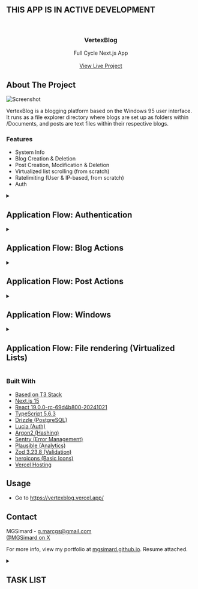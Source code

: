 ## THIS APP IS IN ACTIVE DEVELOPMENT

<br/>
<div align="center">

<h3 align="center">VertexBlog</h3>
<p align="center">
Full Cycle Next.js App
<br/>
<br/>
<a href="https://vertexblog.vercel.app/">View Live Project</a>
</p>
</div>

## About The Project

![Screenshot](https://i.imgur.com/jjlaSb3.png)

VertexBlog is a blogging platform based on the Windows 95 user interface. It runs as a file explorer directory where blogs are set up as folders within /Documents, and posts are text files within their respective blogs.

### Features

- System Info
- Blog Creation & Deletion
- Post Creation, Modification & Deletion
- Virtualized list scrolling (from scratch)
- Ratelimiting (User & IP-based, from scratch)
- Auth

<details>
<summary><h2>Application Flow: Authentication</h2></summary>
<p>Generic sign up, sign in & sign out process faciliated by Lucia auth.</p>

1. Users can sign up, in & out from within the start menu.
2. Authentication goes through Lucia auth, which stores entries in our PostgreSQL database.
3. Passwords are hashed with Argon2.
4. Blogs & Text file mutation is auth-protected.

</details>

<details>
<summary><h2>Application Flow: Blog Actions</h2></summary>
<p>Users may create their own blogs (folders) within /Documents.</p>

<h3>Blog Creation</h3>

1. In /Documents, pressing file > new blog opens a file creation prompt.
2. After entering a blog title, the user may submit this "file" creation.
3. Upon submission, it will be added to the database if it passes the following checks:
   - User is authorized.
   - User is not rate limited.
   - Input passes validation.
   - User does not have an existing blog & blog name isn't taken.
4. revalidatePath().

<h3>Blog Deletion</h3>

1. From within the blog itself: File > Delete Blog.
2. Confirmation prompt will appear with the options "Delete", "Cancel" and "X".
3. Cancel & X close the prompt. Delete checks the following:
   - User is authorized.
   - User is not rate limited.
   - Input passes validation.
   - Softdelete blog if exists & correct author (Softdelete to prevent blog name hijack after deletion for impersonation).
   - Hard delete posts - not transactional as post deletion bugging shouldn't prevent blog deletion no matter what.
4. revalidatePath()

</details>

<details>
<summary><h2>Application Flow: Post Actions</h2></summary>
<p>Users may create posts from within their own blog folders.</p>

<h3>Post Creation</h3>

1. In blog, pressing file > new post opens a file creation prompt.
2. After entering a post title, the user may submit this "file" creation.
3. Upon submission, it will be added to the database if it passes the following checks:
   - User is authorized.
   - User is not rate limited.
   - Input passes validation.
   - Blog exists & correct author.
   - Set blog to active (for filled folder icon).
4. revalidatePath().

<h3>Post Saving</h3>

1. Users can type within post text files.
2. isDirty state is tracked for exit warnings and save prompting.
3. File > Save will save the file if the following checks pass:
   - User is authorized.
   - User is not rate limited.
   - Input passes validation.
   - Verify existence & ownership.
   - Updates post content.
4. revalidatePath().

<h3>Post Deletion</h3>

1. In post > File > Delete.
2. Confirmation prompt will appear with the options "Delete", "Cancel" and "X".
3. Cancel & X close the prompt. Delete checks the following:
   - User is authorized.
   - User is not rate limited.
   - Input passes validation.
   - Verify existence & ownership.
   - Delete post, if no more posts set blog to inactive (empty folder icon).
4. revalidatePath().

</details>

<details>
<summary><h2>Application Flow: Windows</h2></summary>

1. Windows can be dragged by their header areas.
2. Windows can be resized & maximized.
3. Windows can be closed.
4. A context provider retains a z-index value - when a window is clicked the value is incremented and given to the target window. This allows accurate layer history to focus specific windows when interacted with.

</details>

<details>
<summary><h2>Application Flow: File rendering (Virtualized Lists)</h2></summary>

1. Files are rendered as flex lists within draggable windows.
2. Files can be filtered by search.
3. Files can be sorted by name, earliest creation date & last updated.
4. File display can be changed between large icons, small icons & single-column list.
5. Files are displayed as a virtualized list written from scratch, which allows the "rendering" of thousands of files at once without impacting scroll or window dragging performance.
6. We do this by calculating the intended height occupation if all files were rendered depending on their current view mode (large, small, list). Then we detect which chunk of files should be rendered in the window depending on the current scroll position, and position that chunk in the correct position.

</details>

### Built With

- [Based on T3 Stack](https://create.t3.gg/)
- [Next.js 15](https://nextjs.org/)
- [React 19.0.0-rc-69d4b800-20241021](https://react.dev/)
- [TypeScript 5.6.3](https://www.typescriptlang.org/)
- [Drizzle (PostgreSQL)](https://orm.drizzle.team/)
- [Lucia (Auth)](https://lucia-auth.com/)
- [Argon2 (Hashing)](https://www.npmjs.com/package/@node-rs/argon2)
- [Sentry (Error Management)](https://sentry.io/)
- [Plausible (Analytics)](https://plausible.io/)
- [Zod 3.23.8 (Validation)](https://zod.dev/)
- [heroicons (Basic Icons)](https://heroicons.com/)
- [Vercel Hosting](https://vercel.com/)

## Usage

- Go to https://vertexblog.vercel.app/

## Contact

MGSimard - g.marcgs@gmail.com  
[@MGSimard on X](https://x.com/MGSimard)

For more info, view my portfolio at [mgsimard.github.io](https://mgsimard.github.io). Resume attached.

<details>
<summary><h2>TASK LIST<h2></summary>

- [x] Update to latest Nextjs, react etc canaries
- [x] Deploy to vercel
- [x] Scaffold basic layout
- [x] Desktop layout.tsx
- [x] Documents folder (page or component) as explorer window
- [x] Within, blog folders navigates the explorer window to that blog
- [x] Figure out how to minimize "use client" impact of making file explorer draggable
- [x] Make file explorer draggable on blue header area
- [x] Constrain draggable elements to inner window
- [x] Work on maximize button - maximized window shouldn't be draggable
- [x] Create text file component
- [x] Move signup process to a component within taskbar start menu instead of page
- [x] Set up database (Vercel PostgreSQL w/ Drizzle ORM)
- [x] Complain on Github about months-long multi-project schema drizzle bug that tries to kill your DB with a sequence drop
- [x] Complain on Github about another driizzle bug where .default(false) & .default(sql`FALSE`) don't work on boolean()
- [ ] Wait until Drizzle makes use of their funding and unfucks these major fuckups
- [x] Password hashing with Argon2, NIST guideline requirements
- [x] Sign in, sign out
- [x] Enter password twice prompt, crosscheck on FE & BE
- [x] Ensure you communicate that leading and trailing spaces aren't allowed in password (html pattern="^[^ ].+[^ ]$")
- [x] So validate that part on FE first, then on BE in case they bypass it on purpose
- [x] Finish setting up auth (Lucia)
- [x] Put auth in start menu
- [x] Close start menu when clicking outside of it
- [x] Button icons for close/maximize/not-maximize
- [x] Text file components should render as draggable window
- [x] Fix my piece of shit I key by desoldering page down and putting it in I's place
- [x] Come up with empty folder, filled folder and notepad icons (shortcut and window header icons)
- [x] Initial position & size of file explorer on first render
- [x] Completely disable highlighting outside of notepad text
- [x] Look at mobile not being able to use the native resize control - yeah that doesn't work on mobile shame I might still support dragging on mobile though
- [x] Maybe add local clock in task bar? Could be dope if you use website on f11
- [x] Create zindex context for window focus order on click
- [x] Consider windows in task bar // NO since we opted out of doing minimization
- [x] Check address bar not scaling down past 390px viewport width (I forgot I wanted min-width on windows I'm a clown)
- [x] Use blog title for url slug and address slug (done, use encodeuricomponent and decodeuricomponent, don't really like what it looks like in browser URL bar though)
- [x] Think about supporting window dragging on touch devices
- [x] Create blog + server action
- [x] Create post + server action
- [x] Modify create post server action to only include title, then make new action triggered by SAVING a txt file
- [x] Set up blog & post ordering
- [x] Consolidate control buttons menu style stuff classes w/e with notepad too, also wrap notepad file btn in span and make that relative instead of entire bar
- [x] Move blog and post creation into File button akin to how I have post saving set up
- [x] Back button doesn't have the hover thing fix it clown
- [x] Eliminate race conditions (spamming post submit creates multiple posts) - disable on pending, if user fucks with disabled... I mean enjoy the ratelimit and duplicate post titles - I do allow that. Dupe blog obv not an issue here since I do checks in backend.
- [x] Keep track of state, if notepad file has been dirtied (modified) prompt a confirmation when they try to exit saying that the modifications haven't been saved yet. Onchange re-dirty the state, on save clean the state.
- [x] Enable show password on creation and login (NIST)
- [x] Set up toast for warning, success and confirmation windows
- [x] Fix click gap between icon and text
- [x] Autoroute user to newly created blog
- [x] Icon view style functionality/context (Setting carries over in all folders)
- [x] Put in the actual filepath in the save warning dialog
- [x] ATTEMPT TO ROLL MY OWN RATELIMIT FROM SCRATCH, GOT ROUGH IDEA OF HOW IT CAN WORK
- [x] Consider separate ratelimiting for action types (Signup/Signin, Data fetching, Data mutation (Blog/Post))
- [x] Upgrade to new stable Next 15, migrate .eslintrc.cjs to flat config eslint.config.mjs etc etc.
- [x] Reduce filesize of "/favicons/android-chrome-512x512.png"
- [x] Some form of pagination for blogs and maybe posts, dragging performance sucks once there are a lot of files in the div - (Settled on virtualization from scratch)
- [x] Implement virtualized list scrolling from scratch
- [x] Now that we have virtualization, need to fix file creation if scroll isn't at the top already
- [x] Suspense the page loads, allow shortcut render popin
- [x] Use the isDirty prompting thing if user tries to navigate away from page
- [x] Look into date locale mismatching between server and user client
- [x] Create a shortcut for a dxdiag type thing that lists info about the site
- [x] Post deletion
- [x] Works, now make action tighter and use transactions
- [x] Now run the delete button onto a confirmation lol
- [x] DISABLE ALL EVENTS OUTSIDE OF CONFIRMATION & ERROR POPUPS. CURRENTLY YOU CAN SPAM ENTER TO MAKE NEW POPUPS (no effect, would just be cleaner to prevent it)
- [x] Blog deletion
- [x] Make sure deletion also uses dialog prompts/confirm/error
- [x] Set up blog & post search filtering
- [x] Now make it look good and responsive
- [x] Make decent 404 page
- [x] Metadata, especially important for blog links
- [x] Analytics (Posthog?) - No, Plausible. Not proxying either, if you block you block.
- [x] Sentry mayhaps?
- [ ] Honestly might go for Posthog, Plausible only has 30D free trial.
- [x] Style new list setup for multi-errors in dialog window
- [x] IP-based ratelimit for guest users
- [x] Now clean up repeated code for getClientIdentifier, then add ratelimit to fetch actions
- [ ] Yeah, thinking about it get off Plausible. Posthog is free forever for dead projects like this, better.
- [ ] Save warning doesn't work on ahref click and browser back
- [ ] Consider granular control for ratelimiting in instances where guest users share corporate networks
- [ ] Look into duplicated re-renders on save, exit, onchange etc notepad
- [ ] Consider focus trap in dialog (right now can exit it, then re-entering site focuses first dom node and can't re-enter dialog with tab because background event disabled on purpose)
- [ ] position fixed bottom stuff has been broken on firefox mobile for years, look into it because that breaks taskbar when zoom + drag
- [ ] Make ograph images for diff platforms

</details>
